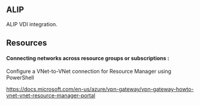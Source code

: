## ALIP
ALIP VDI integration.


## Resources
#### Connecting networks across resource groups or subscriptions :
Configure a VNet-to-VNet connection for Resource Manager using PowerShell

https://docs.microsoft.com/en-us/azure/vpn-gateway/vpn-gateway-howto-vnet-vnet-resource-manager-portal

